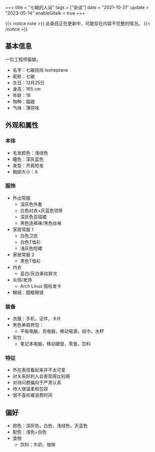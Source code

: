 +++
title = "七碳的人设"
tags = ["杂谈"]
date = "2021-10-31"
update = "2023-05-14"
enableGitalk = true
+++

{{< notice note >}}
此条目正在更新中，可能存在内容不完整的情况。
{{< /notice >}}

## 基本信息
一位工程师猫娘。  
- 名字：七碳烷烃 Isoheptane
- 昵称：七碳
- 生日：12月25日
- 身高：165 cm
- 年龄：18
- 物种：猫娘
- 气味：薄荷味

## 外观和属性
### 本体
- 毛发颜色：浅绿色
- 瞳色：深灰蓝色
- 发型：齐肩短发
- 胸部大小：A

### 服饰
- 外出常服
  - 深灰色外套
  - 白色衬衣+灰蓝色领带
  - 深灰色百褶裙
  - 黑色连裤袜/黑色丝袜
- 家居常服 1
  - 白色卫衣
  - 白色T恤衫
  - 浅灰色短裙
- 家居常服 2
  - 黑色T恤衫
- 内衣
  - 蓝白/灰白条纹胖次
- 头饰/发饰
  - Arch Linux 图标发卡
- 眼镜：圆框眼镜

### 装备
- 衣服：手机，证件，卡片
- 黑色单肩挎包：
  - 平板电脑，充电器，移动电源，纸巾，水杯
- 背包：
  - 笔记本电脑，移动硬盘，零食，饮料

### 特征
- 外在表现看起来并不太可爱
- 对关系好的人会表现得比较屑
- 对待问题偏向于严肃认真
- 待人很温柔和包容
- 很不喜欢被浪费时间

## 偏好
- 颜色：深灰色，白色，浅绿色，天蓝色
- 配色：浅色+白色
- 食物
  - 饮料：牛奶，咖啡
